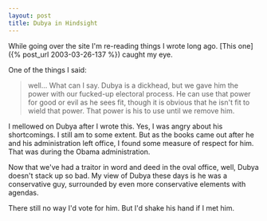 ```yaml
---
layout: post
title: Dubya in Hindsight
---
```


While going over the site I'm re-reading things I wrote long ago.
[This one]({% post_url 2003-03-26-137 %}) caught my eye.

One of the things I said:

> well... What can I say. Dubya is a dickhead, but we
> gave him the power with our fucked-up electoral process. He can use
> that power for good or evil as he sees fit, though it is obvious that
> he isn't fit to wield that power. That power is his to use until we
> remove him.

I mellowed on Dubya after I wrote this.  Yes, I was angry about his
shortcomings.  I still am to some extent.  But as the books came out
after he and his administration left office, I found some measure of
respect for him.  That was during the Obama administration.

Now that we've had a traitor in word and deed
in the oval office, well, Dubya doesn't stack up so bad.  My view of
Dubya these days is he was a conservative guy, surrounded by even more
conservative elements with agendas.

There still no way I'd vote for him.  But I'd shake his hand if I
met him.
